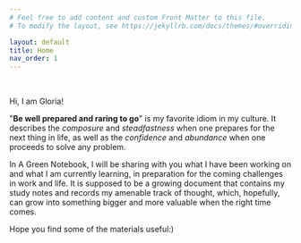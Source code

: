 ```yaml
---
# Feel free to add content and custom Front Matter to this file.
# To modify the layout, see https://jekyllrb.com/docs/themes/#overriding-theme-defaults

layout: default
title: Home
nav_order: 1
---
```

<br/>

Hi, I am Gloria! 

"**Be well prepared and raring to go**" is my favorite idiom in my culture. It describes the _composure_ and _steadfastness_ when one prepares for the next thing in life, as well as the _confidence_ and _abundance_ when one proceeds to solve any problem. 

In A Green Notebook, I will be sharing with you what I have been working on and what I am currently learning, in preparation for the coming challenges in work and life. It is supposed to be a growing document that contains my study notes and records my amenable track of thought, which, hopefully, can grow into something bigger and more valuable when the right time comes. 

Hope you find some of the materials useful:)